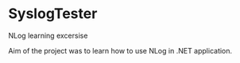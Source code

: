 # SyslogTester
NLog learning excersise

Aim of the project was to learn how to use NLog in .NET application.
